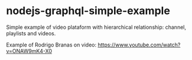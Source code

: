 # nodejs-graphql-simple-example

Simple example of video plataform with hierarchical relationship: channel, playlists and videos.

Example of Rodrigo Branas on video: https://www.youtube.com/watch?v=ONAW9mK4-X0

